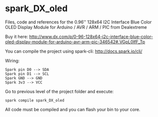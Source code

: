 spark_DX_oled
=============

Files, code and references for the 0.96'' 128x64 I2C Interface Blue Color OLED
Display Module for Arduino / AVR / ARM / PIC from Dealextreme

Buy it here:
http://www.dx.com/p/0-96-128x64-i2c-interface-blue-color-oled-display-module-for-arduino-avr-arm-pic-346542#.VGpL0lfF_Tp

You can compile the project using spark-cli:
http://docs.spark.io/cli/


Wiring:

    Spark pin D0 --> SDA
    Spark pin D1 --> SCL
    Spark GND --> GND
    Spark 3v3 --> VCC

Go to previous level of the project folder and execute:

    spark compile spark_DX_oled

All code must be compiled and you can flash your bin to your core.

